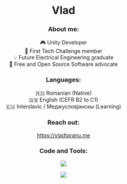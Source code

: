 <div align="center">
  <h1>Vlad</h1>

  <h3>About me:</h3>
  <p>🎮 Unity Developer<br>
     🤖 First Tech Challenge member<br>
     💡 Future Electrical Engineering graduate<br>
     🌱 Free and Open Source Software advocate
  </p>

  <h3>Languages:</h3>
  <p>🇷🇴 Romanian (Native)<br>
     🇬🇧 English (CEFR B2 to C1)<br>
     🇪🇺 Interslavic / Меджусловјанскы (Learning)
  </p>

  <h3>Reach out:</h3>
  <p><a href="https://vladtaranu.me">https://vladtaranu.me</a></p>

  <h3>Code and Tools:</h3>
  <p>
    <a href="https://skillicons.dev">
      <img src="https://skillicons.dev/icons?i=unity,cs,py,arduino,raspberrypi,linux,bash,vscode,github" />
    </a>
  </p>

  <p>
    <a href="https://git.io/typing-svg">
      <img src="https://readme-typing-svg.demolab.com?font=Fira+Code&pause=1000&color=118958&center=true&random=false&width=435&lines=pew+pew+pew+pancakes+%F0%9F%A5%9E">
    </a>
  </p>
</div>
